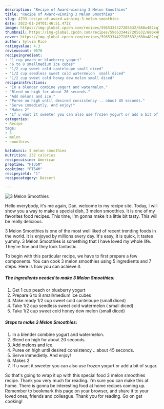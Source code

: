```yaml
---
description: "Recipe of Award-winning 3 Melon Smoothies"
title: "Recipe of Award-winning 3 Melon Smoothies"
slug: 4793-recipe-of-award-winning-3-melon-smoothies
date: 2022-01-24T01:46:51.473Z
image: https://img-global.cpcdn.com/recipes/5965334427205632/680x482cq70/3-melon-smoothies-recipe-main-photo.jpg
thumbnail: https://img-global.cpcdn.com/recipes/5965334427205632/680x482cq70/3-melon-smoothies-recipe-main-photo.jpg
cover: https://img-global.cpcdn.com/recipes/5965334427205632/680x482cq70/3-melon-smoothies-recipe-main-photo.jpg
author: Sylvia Rice
ratingvalue: 4.3
reviewcount: 9570
recipeingredient:
- "1 cup peach or blueberry yogurt"
- "6 to 8 smallmedium ice cubes"
- "1/2 cup sweet cold canteloupe small diced"
- "1/2 cup seedless sweet cold watermelon  small diced"
- "1/2 cup sweet cold honey dew melon small diced"
recipeinstructions:
- "In a blender combine yogurt and watermelon."
- "Blend on high for about 20 seconds."
- "Add melons and ice."
- "Puree on high until desired consistency .. about 45 seconds."
- "Serve immedietly. And enjoy!"
- "Makes 2"
- "If u want it sweeter you can also use frozen yogurt or add a bit of sugar."
categories:
- Recipe
tags:
- 3
- melon
- smoothies

katakunci: 3 melon smoothies 
nutrition: 232 calories
recipecuisine: American
preptime: "PT35M"
cooktime: "PT54M"
recipeyield: "1"
recipecategory: Dessert

---
```



![3 Melon Smoothies](https://img-global.cpcdn.com/recipes/5965334427205632/680x482cq70/3-melon-smoothies-recipe-main-photo.jpg)

Hello everybody, it's me again, Dan, welcome to my recipe site. Today, I will show you a way to make a special dish, 3 melon smoothies. It is one of my favorites food recipes. This time, I'm gonna make it a little bit tasty. This will be really delicious.



3 Melon Smoothies is one of the most well liked of recent trending foods in the world. It is enjoyed by millions every day. It's easy, it is quick, it tastes yummy. 3 Melon Smoothies is something that I have loved my whole life. They're fine and they look fantastic.


To begin with this particular recipe, we have to first prepare a few components. You can cook 3 melon smoothies using 5 ingredients and 7 steps. Here is how you can achieve it.

<!--inarticleads1-->

##### The ingredients needed to make 3 Melon Smoothies:

1. Get 1 cup peach or blueberry yogurt
1. Prepare 6 to 8 small/medium ice cubes
1. Make ready 1/2 cup sweet cold canteloupe (small diced)
1. Take 1/2 cup seedless sweet cold watermelon ( small diced)
1. Take 1/2 cup sweet cold honey dew melon (small diced)




<!--inarticleads2-->

##### Steps to make 3 Melon Smoothies:

1. In a blender combine yogurt and watermelon.
1. Blend on high for about 20 seconds.
1. Add melons and ice.
1. Puree on high until desired consistency .. about 45 seconds.
1. Serve immedietly. And enjoy!
1. Makes 2
1. If u want it sweeter you can also use frozen yogurt or add a bit of sugar.




So that's going to wrap it up with this special food 3 melon smoothies recipe. Thank you very much for reading. I'm sure you can make this at home. There is gonna be interesting food at home recipes coming up. Remember to bookmark this page on your browser, and share it to your loved ones, friends and colleague. Thank you for reading. Go on get cooking!

